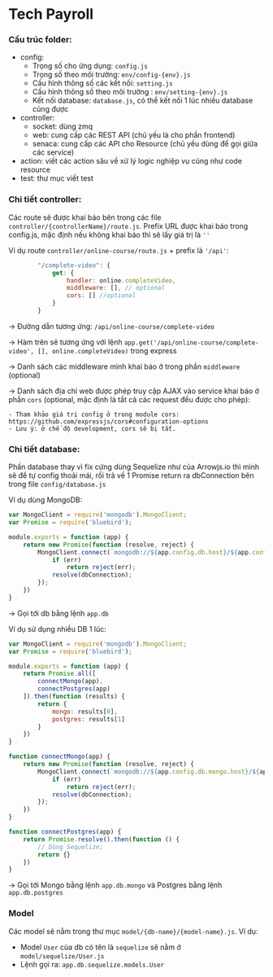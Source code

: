 # Tech Payroll

### Cấu trúc folder:
- config: 
    - Trọng số cho ứng dụng: `config.js`
    - Trọng số theo môi trường: `env/config-{env}.js`
    - Cấu hình thông số các kết nối: `setting.js`
    - Cấu hình thông số theo môi trường : `env/setting-{env}.js`
    - Kết nối database: `database.js`, có thể kết nối 1 lúc nhiều database cũng được
- controller:
    - socket: dùng zmq
    - web: cung cấp các REST API (chủ yếu là cho phần frontend)
    - senaca: cung cấp các API cho Resource (chủ yếu dùng để gọi giữa các service)
- action: viết các action sâu về xử lý logic nghiệp vụ cũng như code resource
- test: thư mục viết test

### Chi tiết controller:

Các route sẽ được khai báo bên trong các file `controller/{controllerName}/route.js`.
Prefix URL được khai báo trong config.js, mặc định nếu không khai báo thì sẽ lấy giá trị là `''`

Ví dụ route `controller/online-course/route.js` + prefix là `'/api'`:

```javascript
        "/complete-video": {
            get: {
                handler: online.completeVideo,
                middleware: [], // optional
                cors: [] //optional
            }
        }
```

-> Đường dẫn tương ứng: `/api/online-course/complete-video`

-> Hàm trên sẽ tương ứng với lệnh `app.get('/api/online-course/complete-video', [], online.completeVideo)` trong express

-> Danh sách các middleware mình khai báo ở trong phần `middleware` (optional)

-> Danh sách địa chỉ web được phép truy cập AJAX vào service khai báo ở phần `cors` (optional, mặc định là tất cả các request đều được cho phép):
    
    - Tham khảo giá trị config ở trong module cors: https://github.com/expressjs/cors#configuration-options
    - Lưu ý: ở chế độ development, cors sẽ bị tắt.

### Chi tiết database:

Phần database thay vì fix cứng dùng Sequelize như của Arrowjs.io thì mình sẽ để tự config thoải mái, rồi trả về 1 Promise return ra dbConnection bên trong file `config/database.js`

Ví dụ dùng MongoDB:

```javascript
var MongoClient = require('mongodb').MongoClient;
var Promise = require('bluebird');

module.exports = function (app) {
    return new Promise(function (resolve, reject) {
        MongoClient.connect(`mongodb://${app.config.db.host}/${app.config.db.name}`, function (err, dbConnection) {
            if (err)
                return reject(err);
            resolve(dbConnection);
        });
    })
}
```
-> Gọi tới db bằng lệnh `app.db`

Ví dụ sử dụng nhiều DB 1 lúc:

```javascript
var MongoClient = require('mongodb').MongoClient;
var Promise = require('bluebird');

module.exports = function (app) {
    return Promise.all([
        connectMongo(app),
        connectPostgres(app)
    ]).then(function (results) {
        return {
            mongo: results[0],
            postgres: results[1]
        }
    })
}

function connectMongo(app) {
    return new Promise(function (resolve, reject) {
        MongoClient.connect(`mongodb://${app.config.db.mongo.host}/${app.config.db.mongo.name}`, function (err, dbConnection) {
            if (err)
                return reject(err);
            resolve(dbConnection);
        });
    })
}

function connectPostgres(app) {
    return Promise.resolve().then(function () {
        // Dùng Sequelize;
        return {}
    })
}
```
-> Gọi tới Mongo bằng lệnh `app.db.mongo` và Postgres bằng lệnh `app.db.postgres`

### Model
Các model sẽ nằm trong thư mục `model/{db-name}/{model-name}.js`.
Ví dụ: 
- Model `User` của db có tên là `sequelize` sẽ nằm ở `model/sequelize/User.js`
- Lệnh gọi ra: `app.db.sequelize.models.User`
